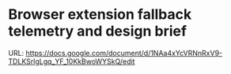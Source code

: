 # Browser extension fallback telemetry and design brief

URL: https://docs.google.com/document/d/1NAa4xYcVRNnRxV9-TDLKSrlgLgq_YF_10KkBwoWYSkQ/edit
